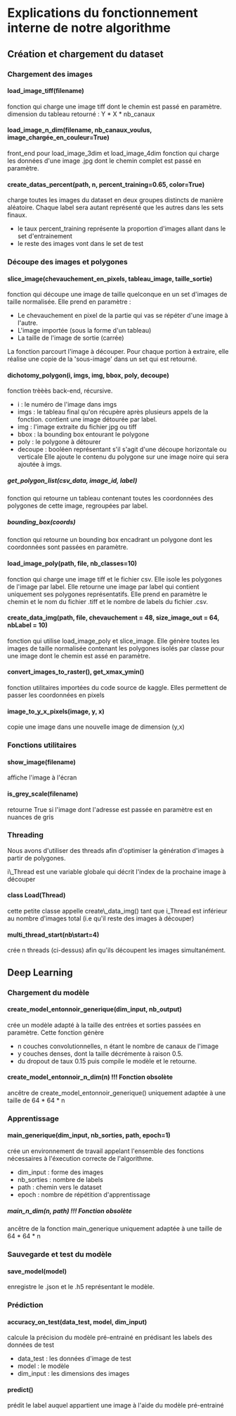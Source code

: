 # Explications du fonctionnement interne de notre algorithme

## Création et chargement du dataset

### Chargement des images

#### load\_image\_tiff(filename)
fonction qui charge une image tiff dont le chemin est passé en paramètre.
dimension du tableau retourné : Y \* X \* nb\_canaux

#### load\_image\_n\_dim(filename, nb\_canaux\_voulus, image\_chargée\_en\_couleur=True)
front\_end pour load\_image\_3dim et load\_image\_4dim
fonction qui charge les données d'une image .jpg dont le chemin complet est passé en paramètre.

#### create\_datas\_percent(path, n, percent\_training=0.65, color=True)
charge toutes les images du dataset en deux groupes distincts de manière aléatoire.
Chaque label sera autant représenté que les autres dans les sets finaux.
- le taux percent\_training représente la proportion d'images allant dans le set d'entrainement
- le reste des images vont dans le set de test

### Découpe des images et polygones

#### slice\_image(chevauchement\_en\_pixels, tableau\_image, taille\_sortie)
fonction qui découpe une image de taille quelconque en un set d'images de taille normalisée.
Elle prend en  paramètre :
- Le chevauchement en pixel de la partie qui vas se répéter d'une image à l'autre.
- L'image importée (sous la forme d'un  tableau)
- La taille de l'image de sortie (carrée)

La fonction parcourt l'image à découper. Pour chaque portion à extraire, elle réalise une copie de la 'sous-image' dans
un set qui est retourné.

#### dichotomy\_polygon(i, imgs, img, bbox, poly, decoupe)
fonction trèèès back-end, récursive.
- i : le numéro de l'image dans imgs
- imgs : le tableau final qu'on récupère après plusieurs appels de la fonction. contient une image détourée par label.
- img : l'image extraite du fichier jpg ou tiff
- bbox : la bounding box entourant le polygone
- poly : le polygone à détourer
- decoupe : booléen représentant s'il s'agit d'une découpe horizontale ou verticale
Elle ajoute le contenu du polygone sur une image noire qui sera ajoutée à imgs. 


##### get\_polygon\_list(csv\_data, image\_id, label)
fonction qui retourne un tableau contenant toutes les coordonnées des polygones de cette image, regroupées par label.

##### bounding\_box(coords)
fonction qui retourne un bounding box encadrant un polygone dont les coordonnées sont passées en paramètre.

#### load\_image\_poly(path, file, nb\_classes=10)
fonction qui charge une image tiff et le fichier csv. Elle isole les polygones de l'image par label.
Elle retourne une image par label qui contient uniquement ses polygones représentatifs.
Elle prend en paramètre le chemin et le nom du fichier .tiff et le nombre de labels du fichier .csv.

#### create\_data\_img(path, file, chevauchement = 48, size\_image\_out = 64, nbLabel = 10)
fonction qui utilise load\_image\_poly et slice\_image.
Elle génère toutes les images de taille normalisée contenant les polygones isolés par classe pour une image dont le
chemin est assé en paramètre.

#### convert\_images\_to\_raster(), get\_xmax\_ymin()
fonction utilitaires importées du code source de kaggle.
Elles permettent de passer les coordonnées en pixels

#### image\_to\_y\_x\_pixels(image, y, x)
copie une image dans une nouvelle image de dimension (y,x)

### Fonctions utilitaires

#### show\_image(filename)
affiche l'image à l'écran

#### is\_grey\_scale(filename)
retourne True si l'image dont l'adresse est passée en paramètre est en nuances de gris

### Threading

Nous avons d'utiliser des threads afin d'optimiser la génération d'images à partir de polygones.

i\\_Thread est une variable globale qui décrit l'index de la prochaine image à découper

#### class Load(Thread)
cette petite classe appelle create\\_data\_img() tant que i\_Thread est inférieur au nombre d'images total (i.e qu'il
reste des images à découper)

#### multi\_thread\_start(nb\start=4)
crée n threads (ci-dessus) afin qu'ils découpent les images simultanément.

## Deep Learning

### Chargement du modèle

#### create\_model\_entonnoir\_generique(dim\_input, nb\_output)
crée un modèle adapté à la taille des entrées et sorties passées en paramètre.
Cette fonction génère 
- n couches convolutionnelles, n étant le nombre de canaux de l'image
- y couches denses, dont la taille décrémente à raison 0.5.
- du dropout de taux 0.15
puis compile le modèle et le retourne.

#### create\_model\_entonnoir\_n\_dim(n) !!! Fonction obsolète
ancêtre de create\_model\_entonnoir\_generique() uniquement adaptée à une taille de 64 \* 64 \* n

### Apprentissage

#### main\_generique(dim\_input, nb\_sorties, path, epoch=1)
crée un environnement de travail appelant l'ensemble des fonctions nécessaires à l'éxecution correcte de l'algorithme.
- dim\_input : forme des images
- nb\_sorties : nombre de labels
- path : chemin vers le dataset
- epoch : nombre de répétition d'apprentissage

##### main\_n\_dim(n, path) !!! Fonction obsolète
ancêtre de la fonction main\_generique uniquement adaptée à une taille de 64 \* 64 \* n

### Sauvegarde et test du modèle

#### save\_model(model)
enregistre le .json et le .h5 représentant le modèle.

### Prédiction

#### accuracy\_on\_test(data\_test, model, dim\_input)
calcule la précision du modèle pré-entrainé en prédisant les labels des données de test
- data\_test : les données d'image de test
- model : le modèle
- dim\_input : les dimensions des images

#### predict()
prédit le label auquel appartient une image à l'aide du modèle pré-entrainé

